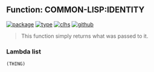 ## Function: COMMON-LISP:IDENTITY
[![package](https://img.shields.io/badge/Package-COMMON--LISP-5f9ea0.svg?style=social&colorA=999999)](../) [![type](https://img.shields.io/badge/Type-Function-5f9ea0.svg?style=social&colorA=999999)](../#function) [![clhs](https://img.shields.io/badge/CLHS-IDENTITY-5f9ea0.svg?style=social&colorA=999999)](http://www.lispworks.com/documentation/HyperSpec/Body/f_identi.htm) [![github](https://img.shields.io/badge/GitHub-View_the_source-5f9ea0.svg?style=social&colorA=999999&logo=github)](https://github.com/sbcl/sbcl/blob/master/src/code/funutils.lisp/) 

> This function simply returns what was passed to it.

### Lambda list
```
(THING)
```
